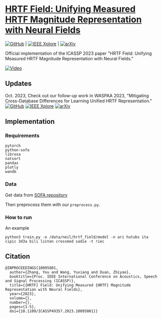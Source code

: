 # [HRTF Field: Unifying Measured HRTF Magnitude Representation with Neural Fields](https://ieeexplore.ieee.org/document/10095801)

[![GitHub](https://img.shields.io/github/stars/yzyouzhang/hrtf_field)](https://github.com/yzyouzhang/hrtf_field) | [![IEEE Xplore](https://img.shields.io/badge/IEEE-10095801-E4A42C.svg)](https://ieeexplore.ieee.org/document/10095801) | [![arXiv](https://img.shields.io/badge/arXiv-2210.15196-b31b1b.svg)](https://arxiv.org/abs/2210.15196) 

Official implementation of the ICASSP 2023 paper "HRTF Field: Unifying Measured HRTF Magnitude Representation with Neural Fields."

[![Video](https://img.youtube.com/vi/HoQg8YzX1jg/hqdefault.jpg)](https://youtu.be/HoQg8YzX1jg)

## Updates
Oct. 2023, Check out our follow-up work in WASPAA 2023, "Mitigating Cross-Database Differences for Learning Unified HRTF Representation." [![GitHub](https://img.shields.io/github/stars/YutongWen/HRTF_field_norm)](https://github.com/YutongWen/HRTF_field_norm) [![IEEE Xplore](https://img.shields.io/badge/IEEE-10248178-E4A42C.svg)](https://ieeexplore.ieee.org/document/10248178) [![arXiv](https://img.shields.io/badge/arXiv-2307.14547-b31b1b.svg)](https://arxiv.org/abs/2307.14547)

## Implementation


### Requirements
```
pytorch
python-sofa
librosa
natsort
pandas
plotly
wandb
```

### Data
Get data from [SOFA repository](https://www.sofaconventions.org/mediawiki/index.php/Files)

Then preprocess them with our `preprocess.py`.

### How to run

An example
```
python3 train.py -o /data/neil/hrtf_field/model -n ari hutubs ita cipic 3d3a bili listen crossmod sadie -t riec
```


## Citation
```
@INPROCEEDINGS{10095801,
  author={Zhang, You and Wang, Yuxiang and Duan, Zhiyao},
  booktitle={Proc. IEEE International Conference on Acoustics, Speech and Signal Processing (ICASSP)}, 
  title={{HRTF} Field: Unifying Measured {HRTF} Magnitude Representation with Neural Fields}, 
  year={2023},
  volume={},
  number={},
  pages={1-5},
  doi={10.1109/ICASSP49357.2023.10095801}}
```
